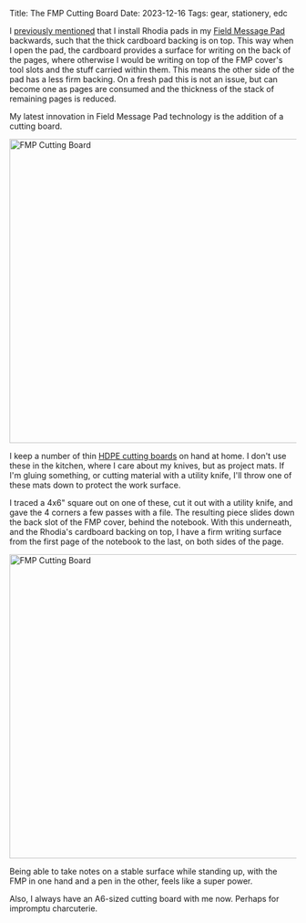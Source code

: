 Title: The FMP Cutting Board
Date: 2023-12-16
Tags: gear, stationery, edc

I [previously mentioned](/2023/11/fmp-loadout/) that I install Rhodia pads in my [Field Message Pad](/2012/11/field-message-pad/) backwards, such that the thick cardboard backing is on top. This way when I open the pad, the cardboard provides a surface for writing on the back of the pages, where otherwise I would be writing on top of the FMP cover's tool slots and the stuff carried within them. This means the other side of the pad has a less firm backing. On a fresh pad this is not an issue, but can become one as pages are consumed and the thickness of the stack of remaining pages is reduced.

My latest innovation in Field Message Pad technology is the addition of a cutting board.

<a href="https://www.flickr.com/photos/pigmonkey/53402700585/in/dateposted/" title="FMP Cutting Board"><img src="https://live.staticflickr.com/65535/53402700585_cc4bdbca97_c.jpg" width="800" height="533" alt="FMP Cutting Board"/></a>

I keep a number of thin [HDPE cutting boards](https://www.amazon.com/Commercial-Grade-Cutting-Board-Mat/dp/B07B89H929/) on hand at home. I don't use these in the kitchen, where I care about my knives, but as project mats. If I'm gluing something, or cutting material with a utility knife, I'll throw one of these mats down to protect the work surface.

I traced a 4x6" square out on one of these, cut it out with a utility knife, and gave the 4 corners a few passes with a file. The resulting piece slides down the back slot of the FMP cover, behind the notebook. With this underneath, and the Rhodia's cardboard backing on top, I have a firm writing surface from the first page of the notebook to the last, on both sides of the page.

<a href="https://www.flickr.com/photos/pigmonkey/53402594944/in/dateposted/" title="FMP Cutting Board"><img src="https://live.staticflickr.com/65535/53402594944_e2760f429a_c.jpg" width="800" height="533" alt="FMP Cutting Board"/></a>

Being able to take notes on a stable surface while standing up, with the FMP in one hand and a pen in the other, feels like a super power.

Also, I always have an A6-sized cutting board with me now. Perhaps for impromptu charcuterie.
